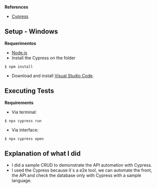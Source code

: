 

**References**
- [Cypress](https://www.cypress.io/)

## Setup - Windows

**Requerimentos**
- [Node.js](https://nodejs.org/en/)
- Install the Cypress on the folder
```
$ npm install
```
- Download and install [Visual Studio Code](https://code.visualstudio.com/).


## Executing Tests

**Requirements**
- Via terminal:
```
$ npx cypress run
```
- Via interface:
```
$ npx cypress open
```

## Explanation of what I did

 - I did a sample CRUD to demonstrate the API automation with Cypress.
 - I used the Cypress because it`s a e2e tool, we can automate the front, the API and check the database only with Cypress with a sample language.